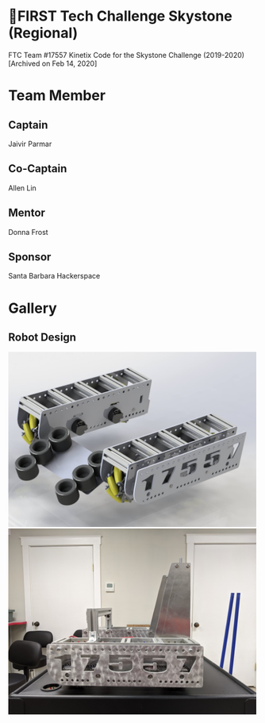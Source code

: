 # :robot:FIRST Tech Challenge Skystone (Regional)

FTC Team #17557 Kinetix Code for the Skystone Challenge (2019-2020) [Archived on Feb 14, 2020]

# Team Member
## Captain
Jaivir Parmar

## Co-Captain
Allen Lin

## Mentor
Donna Frost

## Sponsor
Santa Barbara Hackerspace

# Gallery
## Robot Design
<img src="img/bot-prototype.jpg" width="500">\
<img src="img/bot-regional.jpg" width="500">
